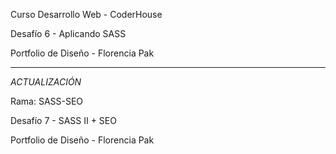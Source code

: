 Curso Desarrollo Web - CoderHouse

Desafío 6 - Aplicando SASS

Portfolio de Diseño - Florencia Pak

______________

*ACTUALIZACIÓN*

Rama: SASS-SEO

Desafío 7 - SASS II + SEO

Portfolio de Diseño - Florencia Pak
